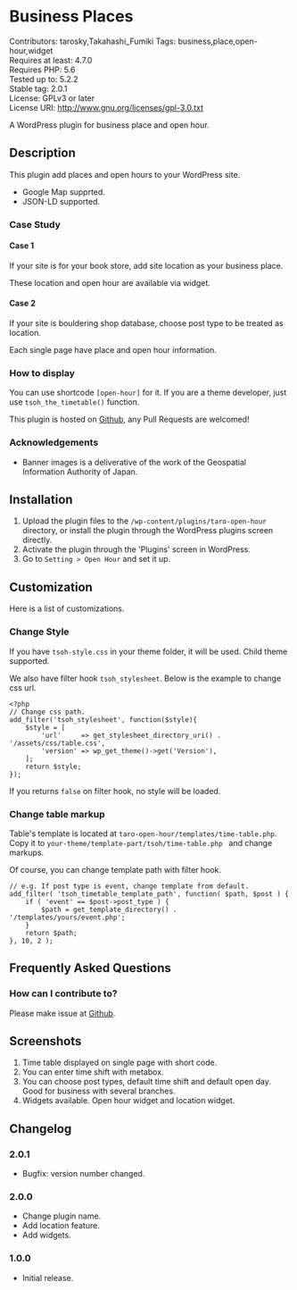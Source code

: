Business Places
==================================

Contributors: tarosky,Takahashi_Fumiki
Tags: business,place,open-hour,widget  
Requires at least: 4.7.0  
Requires PHP: 5.6  
Tested up to: 5.2.2  
Stable tag: 2.0.1  
License: GPLv3 or later  
License URI: http://www.gnu.org/licenses/gpl-3.0.txt

A WordPress plugin for business place and open hour.

## Description

This plugin add places and open hours to your WordPress site.

* Google Map supprted.
* JSON-LD supported.

### Case Study

#### Case 1

If your site is for your book store, add site location as your business place.

These location and open hour are available via widget.

#### Case 2

If your site is bouldering shop database, choose post type to be treated as location.

Each single page have place and open hour information.

### How to display

You can use shortcode `[open-hour]` for it. If you are a theme developer,
just use `tsoh_the_timetable()` function.

This plugin is hosted on [Github](https://github.com/tarosky/taro-open-hour/), any Pull Requests are welcomed!

### Acknowledgements

* Banner images is a deliverative of the work of the Geospatial Information Authority of Japan.

## Installation

1. Upload the plugin files to the `/wp-content/plugins/taro-open-hour` directory, or install the plugin through the WordPress plugins screen directly.
1. Activate the plugin through the 'Plugins' screen in WordPress.
1. Go to `Setting > Open Hour` and set it up.

## Customization

Here is a list of customizations.

### Change Style

If you have `tsoh-style.css` in your theme folder, it will be used.
Child theme supported.

We also have filter hook `tsoh_stylesheet`. Below is the example to change css url.

```
<?php
// Change css path.
add_filter('tsoh_stylesheet', function($style){
    $style = [
        'url'     => get_stylesheet_directory_uri() . '/assets/css/table.css',
        'version' => wp_get_theme()->get('Version'),
    ];
    return $style;
});
```

If you returns `false` on filter hook, no style will be loaded.

### Change table markup

Table's template is located at `taro-open-hour/templates/time-table.php`.
Copy it to `your-theme/template-part/tsoh/time-table.php ` and change markups.

Of course, you can change template path with filter hook.

```
// e.g. If post type is event, change template from default.
add_filter( 'tsoh_timetable_template_path', function( $path, $post ) {
    if ( 'event' == $post->post_type ) {
        $path = get_template_directory() . '/templates/yours/event.php';
    }
    return $path;
}, 10, 2 );
```

## Frequently Asked Questions

### How can I contribute to?

Please make issue at [Github](https://github.com/tarosky/taro-open-hour/issues).

## Screenshots

1. Time table displayed on single page with short code.
2. You can enter time shift with metabox.
3. You can choose post types, default time shift and default open day. Good for business with several branches.
4. Widgets available. Open hour widget and location widget.

## Changelog

### 2.0.1

* Bugfix: version number changed.

### 2.0.0

* Change plugin name.
* Add location feature.
* Add widgets.

### 1.0.0

* Initial release. 
